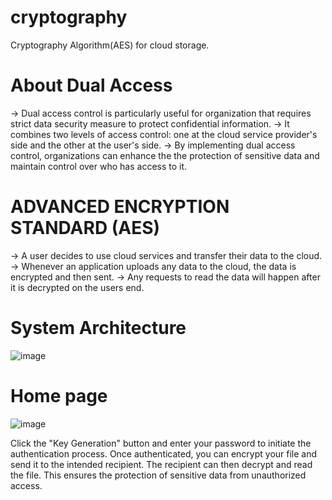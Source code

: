 # cryptography
Cryptography Algorithm(AES) for cloud storage.
# About Dual Access
-> Dual access control is particularly useful for organization that requires strict data security measure to protect confidential information. 
-> It combines two levels of access control: one at the cloud service provider's side and the other at the user's side. 
-> By implementing dual access control, organizations can enhance the  the protection of sensitive data and maintain control over who has  access to it. 

# ADVANCED ENCRYPTION STANDARD (AES) 
-> A user decides to use cloud services and transfer their data to the cloud. 
-> Whenever an application uploads any data to the cloud, the data is encrypted and then sent. 
-> Any requests to read the data will happen after it is decrypted on the users end.

# System Architecture
![image](https://github.com/user-attachments/assets/3b2589f3-c52e-4854-9d8a-3ed3a024e531)

# Home page
![image](https://github.com/user-attachments/assets/5afc9fda-e091-41ac-abb1-f6fa5c0ce4ff)

Click the "Key Generation" button and enter your password to initiate the authentication process. Once authenticated, you can encrypt your file and send it to the intended recipient. The recipient can then decrypt and read the file. This ensures the protection of sensitive data from unauthorized access.


